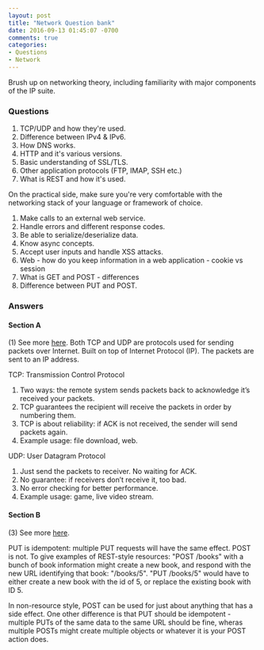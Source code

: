 ```yaml
---
layout: post
title: "Network Question bank"
date: 2016-09-13 01:45:07 -0700
comments: true
categories: 
- Questions
- Network
---
```


Brush up on networking theory, including familiarity with major components of the IP suite.
<!--more-->

### Questions

1. TCP/UDP and how they're used.
2. Difference between IPv4 & IPv6.
3. How DNS works.
4. HTTP and it's various versions.
5. Basic understanding of SSL/TLS.
6. Other application protocols (FTP, IMAP, SSH etc.)
7. What is REST and how it's used.

On the practical side, make sure you're very comfortable with the networking stack of your language or framework of choice.

1. Make calls to an external web service.
2. Handle errors and different response codes.
3. Be able to serialize/deserialize data.
4. Know async concepts.
5. Accept user inputs and handle XSS attacks.
1. Web - how do you keep information in a web application - cookie vs session
2. What is GET and POST - differences
3. Difference between PUT and POST.

### Answers

#### Section A

(1) See more [here](http://www.howtogeek.com/190014/htg-explains-what-is-the-difference-between-tcp-and-udp/).
Both TCP and UDP are protocols used for sending packets over Internet.
Built on top of Internet Protocol (IP). The packets are sent to an IP address.

TCP: Transmission Control Protocol

1. Two ways: the remote system sends packets back to acknowledge it’s received your packets.
2. TCP guarantees the recipient will receive the packets in order by numbering them.
3. TCP is about reliability: if ACK is not received, the sender will send packets again.
4. Example usage: file download, web.

UDP: User Datagram Protocol

1. Just send the packets to receiver. No waiting for ACK.
2. No guarantee: if receivers don’t receive it, too bad.
3. No error checking for better performance.
4. Example usage: game, live video stream.

#### Section B

(3) See more [here](http://stackoverflow.com/questions/107390/whats-the-difference-between-a-post-and-a-put-http-request). 

PUT is idempotent: multiple PUT requests will have the same effect. POST is not.
To give examples of REST-style resources:
"POST /books" with a bunch of book information might create a new book, and respond with the new URL identifying that book: "/books/5".
"PUT /books/5" would have to either create a new book with the id of 5, or replace the existing book with ID 5.

In non-resource style, POST can be used for just about anything that has a side effect. One other difference is that PUT should be idempotent - multiple PUTs of the same data to the same URL should be fine, wheras multiple POSTs might create multiple objects or whatever it is your POST action does.

